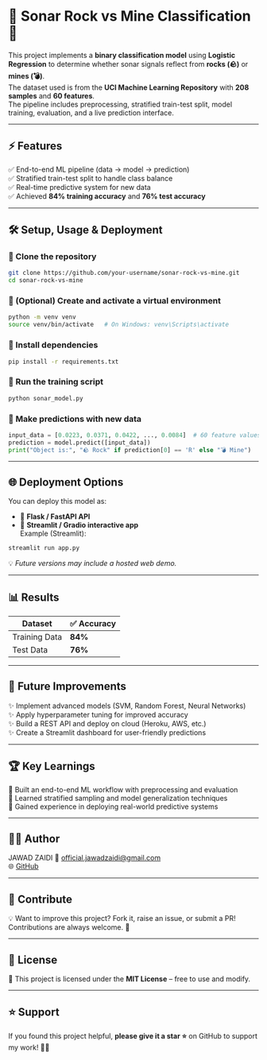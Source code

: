 # 🚀 Sonar Rock vs Mine Classification 🎯  

This project implements a **binary classification model** using **Logistic Regression** to determine whether sonar signals reflect from **rocks (🪨)** or **mines (💣)**.  
The dataset used is from the **UCI Machine Learning Repository** with **208 samples** and **60 features**.  
The pipeline includes preprocessing, stratified train-test split, model training, evaluation, and a live prediction interface.

---

## ⚡ Features
✅ End-to-end ML pipeline (data → model → prediction)  
✅ Stratified train-test split to handle class balance  
✅ Real-time predictive system for new data  
✅ Achieved **84% training accuracy** and **76% test accuracy**

---

## 🛠️ Setup, Usage & Deployment
### 🔹 Clone the repository
```bash
git clone https://github.com/your-username/sonar-rock-vs-mine.git
cd sonar-rock-vs-mine
```
### 🔹 (Optional) Create and activate a virtual environment
```bash
python -m venv venv
source venv/bin/activate   # On Windows: venv\Scripts\activate
```
### 🔹 Install dependencies
```bash
pip install -r requirements.txt
```
### 🔹 Run the training script
```bash
python sonar_model.py
```
### 🔹 Make predictions with new data
```python
input_data = [0.0223, 0.0371, 0.0422, ..., 0.0084]  # 60 feature values
prediction = model.predict([input_data])
print("Object is:", "🪨 Rock" if prediction[0] == 'R' else "💣 Mine")
```

---

## 🌐 Deployment Options
You can deploy this model as:  
- 🔸 **Flask / FastAPI API**  
- 🔸 **Streamlit / Gradio interactive app**  
Example (Streamlit):  
```bash
streamlit run app.py
```
💡 *Future versions may include a hosted web demo.*

---

## 📊 Results
| Dataset        | ✅ Accuracy |
|----------------|-------------|
| Training Data  | **84%**     |
| Test Data      | **76%**     |

---

## 🚀 Future Improvements
✨ Implement advanced models (SVM, Random Forest, Neural Networks)  
✨ Apply hyperparameter tuning for improved accuracy  
✨ Build a REST API and deploy on cloud (Heroku, AWS, etc.)  
✨ Create a Streamlit dashboard for user-friendly predictions  

---

## 🏆 Key Learnings
📌 Built an end-to-end ML workflow with preprocessing and evaluation  
📌 Learned stratified sampling and model generalization techniques  
📌 Gained experience in deploying real-world predictive systems  

---

## 👨‍💻 Author
JAWAD ZAIDI 
📧 official.jawadzaidi@gmail.com  
🌐 [GitHub](https://github.com/jawad-zaidi-026)  

---

## 🤝 Contribute
💡 Want to improve this project? Fork it, raise an issue, or submit a PR!  
Contributions are always welcome. 🙌  

---

## 📜 License
📄 This project is licensed under the **MIT License** – free to use and modify.  

---

## ⭐ Support
If you found this project helpful, **please give it a star ⭐** on GitHub to support my work! 🚀🔥
